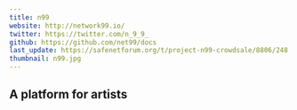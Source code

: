 ```yaml
---
title: n99
website: http://network99.io/
twitter: https://twitter.com/n_9_9_
github: https://github.com/net99/docs
last_update: https://safenetforum.org/t/project-n99-crowdsale/8806/248
thumbnail: n99.jpg
---
```


## A platform for artists
